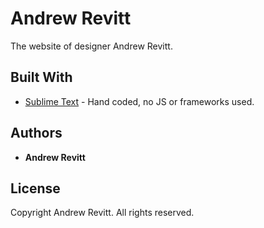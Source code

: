 # Andrew Revitt

The website of designer Andrew Revitt.

## Built With

* [Sublime Text](https://www.sublimetext.com) - Hand coded, no JS or frameworks used.

## Authors

* **Andrew Revitt**

## License

Copyright Andrew Revitt. All rights reserved.